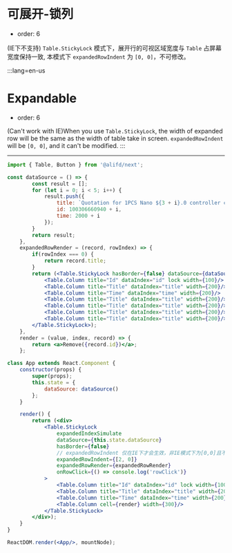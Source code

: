 # 可展开-锁列

- order: 6

(IE下不支持) `Table.StickyLock` 模式下，展开行的可视区域宽度与 `Table` 占屏幕宽度保持一致, 本模式下 `expandedRowIndent` 为 `[0, 0]`，不可修改。

:::lang=en-us
# Expandable

- order: 6

(Can't work with IE)When you use `Table.StickyLock`, the width of expanded row will be the same as the width of table take in screen. `expandedRowIndent` will be `[0, 0]`, and it can't be modified.
:::

---

````jsx
import { Table, Button } from '@alifd/next';

const dataSource = () => {
        const result = [];
        for (let i = 0; i < 5; i++) {
            result.push({
                title: `Quotation for 1PCS Nano ${3 + i}.0 controller compatible`,
                id: 100306660940 + i,
                time: 2000 + i
            });
        }
        return result;
    },
    expandedRowRender = (record, rowIndex) => {
        if(rowIndex === 0) {
            return record.title;
        }
        return (<Table.StickyLock hasBorder={false} dataSource={dataSource()}>
            <Table.Column title="Id" dataIndex="id" lock width={100}/>
            <Table.Column title="Title" dataIndex="title" width={200}/>
            <Table.Column title="Time" dataIndex="time" width={200}/>
            <Table.Column title="Title" dataIndex="title" width={200}/>
            <Table.Column title="Title" dataIndex="title" width={200}/>
            <Table.Column title="Title" dataIndex="title" width={200}/>
            <Table.Column title="Title" dataIndex="title" width={200}/>
        </Table.StickyLock>);
    },
    render = (value, index, record) => {
        return <a>Remove({record.id})</a>;
    };

class App extends React.Component {
    constructor(props) {
        super(props);
        this.state = {
            dataSource: dataSource()
        };
    }

    render() {
        return (<div>
            <Table.StickyLock
                expandedIndexSimulate
                dataSource={this.state.dataSource}
                hasBorder={false}
                // expandedRowIndent 仅在IE下才会生效，非IE模式下为[0,0]且不可修改
                expandedRowIndent={[2, 0]}
                expandedRowRender={expandedRowRender}
                onRowClick={() => console.log('rowClick')}
            >
                <Table.Column title="Id" dataIndex="id" lock width={100}/>
                <Table.Column title="Title" dataIndex="title" width={200}/>
                <Table.Column title="Time" dataIndex="time" width={200}/>
                <Table.Column cell={render} width={300}/>
            </Table.StickyLock>
        </div>);
    }
}

ReactDOM.render(<App/>, mountNode);
````
